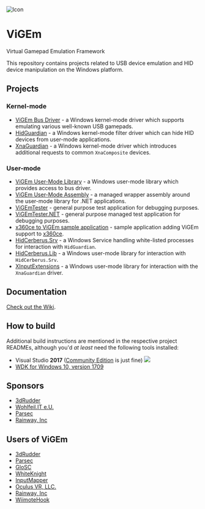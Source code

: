 ![Icon](https://raw.githubusercontent.com/nefarius/ViGEm/master/Installer/favicon.png)

# ViGEm
Virtual Gamepad Emulation Framework

This repository contains projects related to USB device emulation and HID device manipulation on the Windows platform.

## Projects
### Kernel-mode
- [ViGEm Bus Driver](../../tree/master/Sys/ViGEmBus) - a Windows kernel-mode driver which supports emulating various well-known USB gamepads.
- [HidGuardian](../../tree/master/Sys/HidGuardian) - a Windows kernel-mode filter driver which can hide HID devices from user-mode applications.
- [XnaGuardian](../../tree/master/Sys/XnaGuardian) - a Windows kernel-mode driver which introduces additional requests to common `XnaComposite` devices.

### User-mode
- [ViGEm User-Mode Library](../../tree/master/Src/ViGEmClient) - a Windows user-mode library which provides access to bus driver.
- [ViGEm User-Mode Assembly](../../tree/master/NET/ViGEmClient) - a managed wrapper assembly around the user-mode library for .NET applications.
- [ViGEmTester](../../tree/master/Src/Samples/ViGEmTester) - general purpose test application for debugging purposes.
- [ViGEmTester.NET](../../tree/master/ViGEmTester.NET) - general purpose managed test application for debugging purposes.
- [x360ce to ViGEm sample application](../../tree/master/Src/Samples/VDX) - sample application adding ViGEm support to [x360ce](https://github.com/x360ce/x360ce).
- [HidCerberus.Srv](../../tree/master/NET/HidCerberus.Srv) - a Windows Service handling white-listed processes for interaction with `HidGuardian`.
- [HidCerberus.Lib](../../tree/master/Src/HidCerberus.Lib) - a Windows user-mode library for interaction with `HidCerberus.Srv`.
- [XInputExtensions](../../tree/master/Src/XInputExtensions) - a Windows user-mode library for interaction with the `XnaGuardian` driver.

## Documentation
[Check out the Wiki](https://github.com/nefarius/ViGEm/wiki).

## How to build
Additional build instructions are mentioned in the respective project READMEs, although you'd *at least* need the following tools installed:
 - Visual Studio **2017** ([Community Edition](https://www.visualstudio.com/thank-you-downloading-visual-studio/?sku=Community&rel=15) is just fine)
   ![](https://lh3.googleusercontent.com/-euJV0pWLszY/WfNm8K_p6xI/AAAAAAAAAeE/SiPdU9WS4z0UR76kqRU6Sn38R-K9fa4qgCHMYCw/s0/mstsc_2017-10-27_19-03-42.png)
 - [WDK for Windows 10, version 1709](https://developer.microsoft.com/en-us/windows/hardware/windows-driver-kit)

## Sponsors
 - [3dRudder](https://www.3drudder.com/eu/)
 - [Wohlfeil.IT e.U.](https://wohlfeil.it/)
 - [Parsec](https://parsec.tv/)
 - [Rainway, Inc](https://rainway.io/)

## Users of ViGEm
 - [3dRudder](https://www.3drudder.com/eu/)
 - [Parsec](https://parsec.tv/)
 - [GloSC](https://github.com/Alia5/GloSC)
 - [WhiteKnight](https://autohotkey.com/boards/viewtopic.php?t=34890)
 - [InputMapper](https://inputmapper.com/)
 - [Oculus VR, LLC.](https://www.oculus.com/)
 - [Rainway, Inc](https://rainway.io/)
 - [WiimoteHook](https://forum.cemu.info/showthread.php/140-WiimoteHook-Nintendo-Wii-Remote-with-Motion-Rumble-and-Nunchuk-support)
